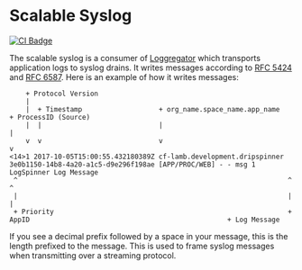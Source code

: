 # Scalable Syslog

[![CI Badge][ci-badge]][ci-pipeline]

The scalable syslog is a consumer of [Loggregator][loggregator] which
transports application logs to syslog drains. It writes messages according to
[RFC 5424][rfc5424] and [RFC 6587][rfc6587]. Here is an example of how it
writes messages:

```
    + Protocol Version
    |
    |  + Timestamp                   + org_name.space_name.app_name                                       + ProcessID (Source)
    |  |                             |                                                                    |
    v  v                             v                                                                    v
<14>1 2017-10-05T15:00:55.432180389Z cf-lamb.development.dripspinner 3e0b1150-14b8-4a20-a1c5-d9e296f198ae [APP/PROC/WEB] - - msg 1 LogSpinner Log Message
 ^                                                                   ^                                                       ^
 |                                                                   |                                                       |
 + Priority                                                          + AppID                                                 + Log Message
```

If you see a decimal prefix followed by a space in your message, this is the
length prefixed to the message. This is used to frame syslog messages when
transmitting over a streaming protocol.

[loggregator]: https://github.com/cloudfoundry/loggregator
[ci-badge]:    https://loggregator.ci.cf-app.com/api/v1/pipelines/products/jobs/cf-syslog-drain-tests/badge
[ci-pipeline]: https://loggregator.ci.cf-app.com/teams/main/pipelines/products?groups=cf-syslog-drain
[rfc5424]:     https://tools.ietf.org/html/rfc5424
[rfc6587]:     https://tools.ietf.org/html/rfc6587
